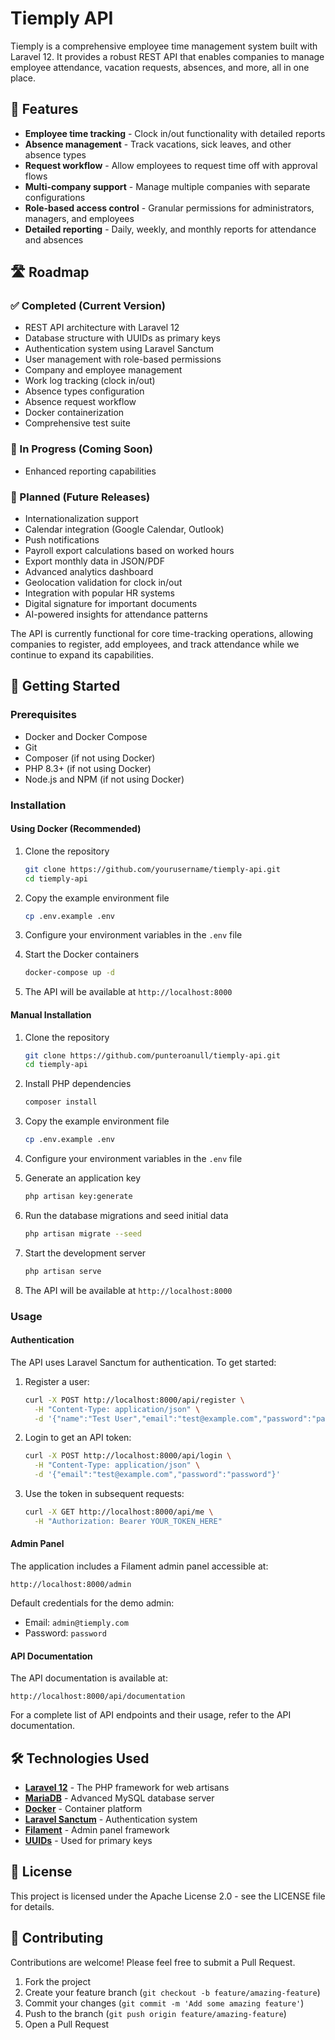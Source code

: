 # Tiemply API

Tiemply is a comprehensive employee time management system built with Laravel 12. It provides a robust REST API that enables companies to manage employee attendance, vacation requests, absences, and more, all in one place.

## 🌟 Features

- **Employee time tracking** - Clock in/out functionality with detailed reports
- **Absence management** - Track vacations, sick leaves, and other absence types
- **Request workflow** - Allow employees to request time off with approval flows
- **Multi-company support** - Manage multiple companies with separate configurations
- **Role-based access control** - Granular permissions for administrators, managers, and employees
- **Detailed reporting** - Daily, weekly, and monthly reports for attendance and absences


## 🛣️ Roadmap

### ✅ Completed (Current Version)
- REST API architecture with Laravel 12
- Database structure with UUIDs as primary keys
- Authentication system using Laravel Sanctum
- User management with role-based permissions
- Company and employee management
- Work log tracking (clock in/out)
- Absence types configuration
- Absence request workflow
- Docker containerization
- Comprehensive test suite

### 🚧 In Progress (Coming Soon)
- Enhanced reporting capabilities

### 📅 Planned (Future Releases)
- Internationalization support
- Calendar integration (Google Calendar, Outlook)
- Push notifications
- Payroll export calculations based on worked hours
- Export monthly data in JSON/PDF
- Advanced analytics dashboard
- Geolocation validation for clock in/out
- Integration with popular HR systems
- Digital signature for important documents
- AI-powered insights for attendance patterns

The API is currently functional for core time-tracking operations, allowing companies to register, add employees, and track attendance while we continue to expand its capabilities.

## 🚀 Getting Started

### Prerequisites

- Docker and Docker Compose
- Git
- Composer (if not using Docker)
- PHP 8.3+ (if not using Docker)
- Node.js and NPM (if not using Docker)

### Installation

#### Using Docker (Recommended)

1. Clone the repository
   ```bash
   git clone https://github.com/yourusername/tiemply-api.git
   cd tiemply-api
   ```

2. Copy the example environment file
   ```bash
   cp .env.example .env
   ```

3. Configure your environment variables in the `.env` file

4. Start the Docker containers
   ```bash
   docker-compose up -d
   ```

5. The API will be available at `http://localhost:8000`

#### Manual Installation

1. Clone the repository
   ```bash
   git clone https://github.com/punteroanull/tiemply-api.git
   cd tiemply-api
   ```

2. Install PHP dependencies
   ```bash
   composer install
   ```

3. Copy the example environment file
   ```bash
   cp .env.example .env
   ```

4. Configure your environment variables in the `.env` file

5. Generate an application key
   ```bash
   php artisan key:generate
   ```

6. Run the database migrations and seed initial data
   ```bash
   php artisan migrate --seed
   ```

7. Start the development server
   ```bash
   php artisan serve
   ```

8. The API will be available at `http://localhost:8000`

### Usage

#### Authentication

The API uses Laravel Sanctum for authentication. To get started:

1. Register a user:
   ```bash
   curl -X POST http://localhost:8000/api/register \
     -H "Content-Type: application/json" \
     -d '{"name":"Test User","email":"test@example.com","password":"password","password_confirmation":"password"}'
   ```

2. Login to get an API token:
   ```bash
   curl -X POST http://localhost:8000/api/login \
     -H "Content-Type: application/json" \
     -d '{"email":"test@example.com","password":"password"}'
   ```

3. Use the token in subsequent requests:
   ```bash
   curl -X GET http://localhost:8000/api/me \
     -H "Authorization: Bearer YOUR_TOKEN_HERE"
   ```

#### Admin Panel

The application includes a Filament admin panel accessible at:

```
http://localhost:8000/admin
```

Default credentials for the demo admin:
- Email: `admin@tiemply.com`
- Password: `password`

#### API Documentation

The API documentation is available at:

```
http://localhost:8000/api/documentation
```

For a complete list of API endpoints and their usage, refer to the API documentation.

## 🛠️ Technologies Used

- **[Laravel 12](https://laravel.com/)** - The PHP framework for web artisans
- **[MariaDB](https://mariadb.org/)** - Advanced MySQL database server
- **[Docker](https://www.docker.com/)** - Container platform
- **[Laravel Sanctum](https://laravel.com/docs/sanctum)** - Authentication system
- **[Filament](https://filamentphp.com/)** - Admin panel framework
- **[UUIDs](https://en.wikipedia.org/wiki/Universally_unique_identifier)** - Used for primary keys

## 📄 License

This project is licensed under the Apache License 2.0 - see the LICENSE file for details.

## 🤝 Contributing

Contributions are welcome! Please feel free to submit a Pull Request.

1. Fork the project
2. Create your feature branch (`git checkout -b feature/amazing-feature`)
3. Commit your changes (`git commit -m 'Add some amazing feature'`)
4. Push to the branch (`git push origin feature/amazing-feature`)
5. Open a Pull Request